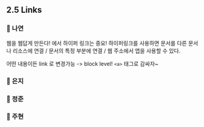 ## 2.5 Links

### 📝 나연

웹을 웹답게 만든다! 에서 하이퍼 링크는 중요!
하이퍼링크를 사용하면 문서를 다른 문서나 리소스에 연결 / 문서의 특정 부분에 연결 / 웹 주소에서 앱을 사용할 수 있다.

어떤 내용이든 link 로 변경가능 -> block level!
`<a>` 태그로 감싸자~

### 📝 은지

### 📝 정준

### 📝 주현
